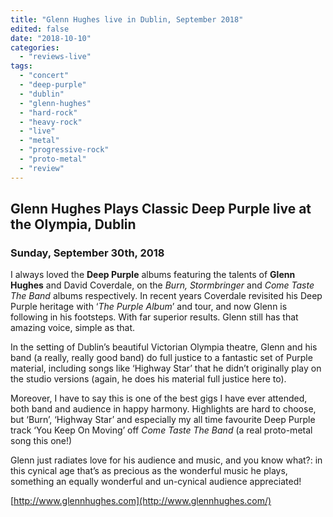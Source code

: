 ```yaml
---
title: "Glenn Hughes live in Dublin, September 2018"
edited: false
date: "2018-10-10"
categories:
  - "reviews-live"
tags:
  - "concert"
  - "deep-purple"
  - "dublin"
  - "glenn-hughes"
  - "hard-rock"
  - "heavy-rock"
  - "live"
  - "metal"
  - "progressive-rock"
  - "proto-metal"
  - "review"
---
```


## Glenn Hughes Plays Classic Deep Purple live at the Olympia, Dublin

### Sunday, September 30th, 2018

I always loved the **Deep Purple** albums featuring the talents of **Glenn Hughes** and David Coverdale, on the _Burn,_ _Stormbringer_ and _Come Taste The Band_ albums respectively. In recent years Coverdale revisited his Deep Purple heritage with ‘_The Purple Album_’ and tour, and now Glenn is following in his footsteps. With far superior results. Glenn still has that amazing voice, simple as that.

In the setting of Dublin’s beautiful Victorian Olympia theatre, Glenn and his band (a really, really good band) do full justice to a fantastic set of Purple material, including songs like ‘Highway Star’ that he didn’t originally play on the studio versions (again, he does his material full justice here to).

Moreover, I have to say this is one of the best gigs I have ever attended, both band and audience in happy harmony. Highlights are hard to choose, but ‘Burn’, ‘Highway Star’ and especially my all time favourite Deep Purple track ‘You Keep On Moving’ off _Come Taste The Band_ (a real proto-metal song this one!)

Glenn just radiates love for his audience and music, and you know what?: in this cynical age that’s as precious as the wonderful music he plays, something an equally wonderful and un-cynical audience appreciated!

[http://www.glennhughes.com](http://www.glennhughes.com/)
